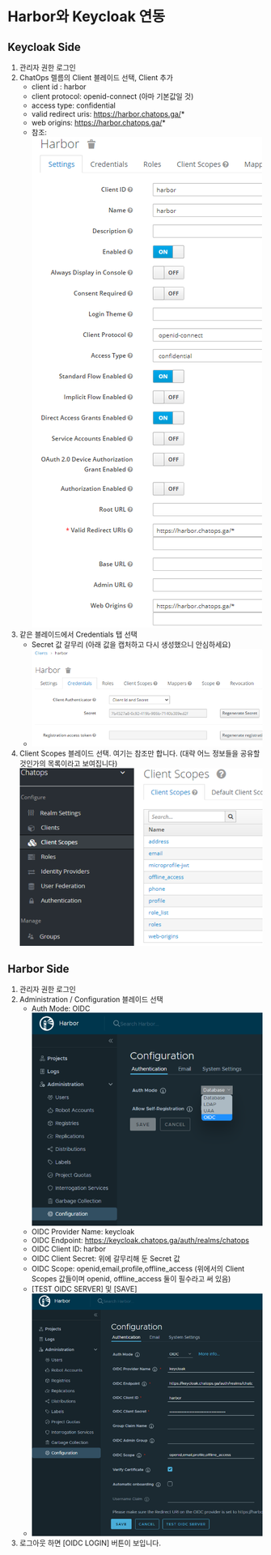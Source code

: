 # Harbor와 Keycloak 연동


## Keycloak Side

1. 관리자 권한 로그인
2. ChatOps 렐름의 Client 블레이드 선택, Client 추가
   - client id : harbor
   - client protocol: openid-connect (아마 기본값일 것)
   - access type: confidential
   - valid redirect uris: https://harbor.chatops.ga/*
   - web origins: https://harbor.chatops.ga/*
   - 참조: ![클라이언트추가](./img/harbor-keycloak-01.png)
3. 같은 블레이드에서 Credentials 탭 선택
   - Secret 값 갈무리 (아래 값을 캡처하고 다시 생성했으니 안심하세요)
   - ![시크릿](./img/harbor-keycloak-02.png)
4. Client Scopes 블레이드 선택. 여기는 참조만 합니다. (대략 어느 정보들을 공유할 것인가의 목록이라고 보여집니다)
   ![클라이언트스코프](./img/harbor-keycloak-03.png)

## Harbor Side

1. 관리자 권한 로그인
2. Administration / Configuration 블레이드 선택
   - Auth Mode: OIDC  
     ![AUTH모드](./img/harbor-keycloak-11.png)
   - OIDC Provider Name: keycloak
   - OIDC Endpoint: https://keycloak.chatops.ga/auth/realms/chatops
   - OIDC Client ID: harbor
   - OIDC Client Secret: 위에 갈무리해 둔 Secret 값
   - OIDC Scope: openid,email,profile,offline_access  (위에서의 Client Scopes 값들이며 openid, offline_access 둘이 필수라고 써 있음)
   - [TEST OIDC SERVER] 및 [SAVE]
   - ![설정](./img/harbor-keycloak-12.png)
3. 로그아웃 하면 [OIDC LOGIN] 버튼이 보입니다.




